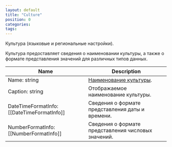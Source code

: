 ```yaml
---
layout: default
title: "Culture"
position: 0
categories: 
tags: 
---
```


Культура (языковые и региональные настройки).

Культура предоставляет сведения о наименовании культуры, а также о формате представления значений для различных типов данных.

  


|Name|Description|
|----|-----------|
|Name: string|[Наименование культуры](http://tools.ietf.org/html/rfc5646).|
|Caption: string|Отображаемое наименование культуры.|
|DateTimeFormatInfo: [[DateTimeFormatInfo]]|Сведения о формате представления даты и времени.|
|NumberFormatInfo: [[NumberFormatInfo]]|Сведения о формате представления числовых значений.|

  


  


